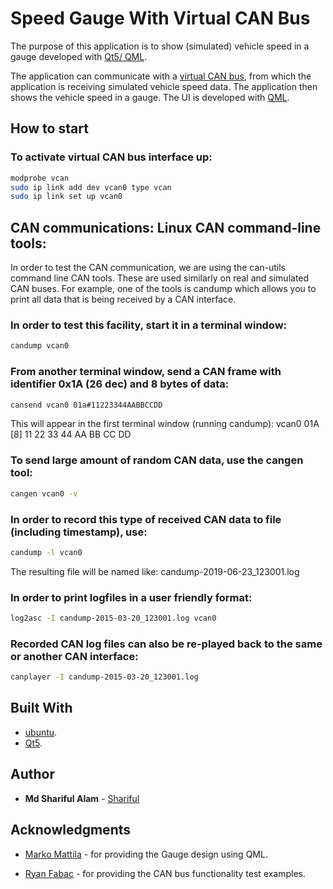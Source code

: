 # Speed Gauge With Virtual CAN Bus

The purpose of this application is to show (simulated) vehicle speed in a gauge developed with [Qt5/ QML](https://doc.qt.io/qt-5/qtqml-index.html).

The application can communicate with a [virtual CAN bus](https://en.wikipedia.org/wiki/SocketCAN), from which the application is receiving simulated vehicle speed data. The application then shows the vehicle speed in a gauge. The UI is developed with [QML](https://en.wikipedia.org/wiki/QML). 


## How to start

### To activate virtual CAN bus interface up:

```bash
modprobe vcan
sudo ip link add dev vcan0 type vcan
sudo ip link set up vcan0
```
## CAN communications: Linux CAN command-line tools:

In order to test the CAN communication, we are using the can-utils command line CAN tools. These are used similarly on real and simulated CAN buses. For example, one of the tools is candump which allows you to print all data that is being received by a CAN interface.

### In order to test this facility, start it in a terminal window:

```bash
candump vcan0
```

### From another terminal window, send a CAN frame with identifier 0x1A (26 dec) and 8 bytes of data:

```bash
cansend vcan0 01a#11223344AABBCCDD
```
This will appear in the first terminal window (running candump):  vcan0  01A   [8]  11 22 33 44 AA BB CC DD

### To send large amount of random CAN data, use the cangen tool:

```bash
cangen vcan0 -v
```

### In order to record this type of received CAN data to file (including timestamp), use:

```bash
candump -l vcan0
```
The resulting file will be named like: candump-2019-06-23_123001.log


### In order to print logfiles in a user friendly format:

```bash
log2asc -I candump-2015-03-20_123001.log vcan0
```
### Recorded CAN log files can also be re-played back to the same or another CAN interface:

```bash
canplayer -I candump-2015-03-20_123001.log
```


## Built With
* [ubuntu](https://packages.ubuntu.com/bionic-updates/linux-headers-4.15.0-52-generic).
* [Qt5](https://wiki.qt.io/Qt_5.13_Release).

## Author

* **Md Shariful Alam** - [Shariful](https://github.com/Shourov1)

## Acknowledgments

* [Marko Mattila](https://github.com/zchydem) - for providing the Gauge design using QML.

* [Ryan Fabac](https://github.com/rmfabac) - for providing the CAN bus functionality test examples.


